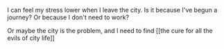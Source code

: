 I can feel my stress lower when I leave the city.
Is it because I've begun a journey? Or because I don't need to work?

Or maybe the city is the problem, and I need to find [[the cure for all the evils of city life]]